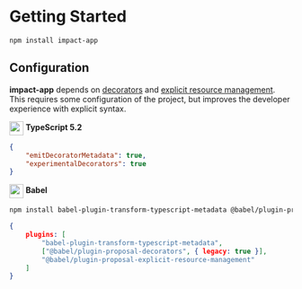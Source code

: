 # Getting Started

`npm install impact-app`

## Configuration

**impact-app** depends on [decorators](https://www.typescriptlang.org/docs/handbook/decorators.html) and [explicit resource management](https://github.com/tc39/proposal-explicit-resource-management). This requires some configuration of the project, but improves the developer experience with explicit syntax.

<img align="center" src="https://github.com/christianalfoni/signalit/assets/3956929/5c4a8b43-27a2-4553-a710-146d94fbc612" width="25"/> **TypeScript 5.2**
```json
{
    "emitDecoratorMetadata": true,
    "experimentalDecorators": true
}
```


<img align="center" src="https://github.com/christianalfoni/signalit/assets/3956929/eb74b1ea-0ff1-4d18-9ba5-97150408ae86" width="25"/> **Babel**
```bash
npm install babel-plugin-transform-typescript-metadata @babel/plugin-proposal-decorators @babel/plugin-proposal-explicit-resource-management --dev
```

```json
{
    plugins: [
        "babel-plugin-transform-typescript-metadata",
        ["@babel/plugin-proposal-decorators", { legacy: true }],
        "@babel/plugin-proposal-explicit-resource-management"
    ]
}
```

